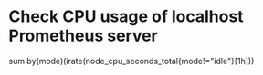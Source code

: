 # Check CPU usage of localhost Prometheus server
  sum by(mode)(irate(node_cpu_seconds_total{mode!="idle"}[1h]))
